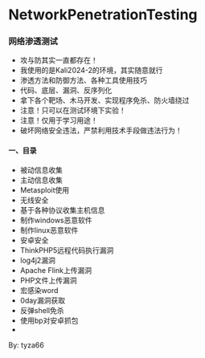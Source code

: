 # NetworkPenetrationTesting
### 网络渗透测试

- 攻与防其实一直都存在！
- 我使用的是Kali2024-2的环境，其实随意就行
- 渗透方法和防御方法、各种工具使用技巧
- 代码、底层、漏洞、反序列化
- 拿下各个靶场、木马开发、实现程序免杀、防火墙绕过
- 注意！只可以在测试环境下实验！
- 注意！仅用于学习用途！
- 破坏网络安全违法，严禁利用技术手段做违法行为！

#### 一、目录

- 被动信息收集
- 主动信息收集
- Metasploit使用
- 无线安全
- 基于各种协议收集主机信息 
- 制作windows恶意软件
- 制作linux恶意软件
- 安卓安全
- ThinkPHP5远程代码执行漏洞
- log4j2漏洞
- Apache Flink上传漏洞
- PHP文件上传漏洞
- 宏感染word
- 0day漏洞获取
- 反弹shell免杀
- 使用bp对安卓抓包
- 

By: tyza66
